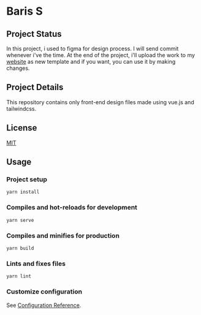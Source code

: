 # Baris S

## Project Status

In this project, i used to figma for design process. I will send commit whenever i've the time. At the end of the project, i'll upload the work to my [website](https://www.barissonmez.com.tr/) as new template and if you want, you can use it by making changes.

## Project Details

This repository contains only front-end design files made using vue.js and tailwindcss.

## License
[MIT](https://choosealicense.com/licenses/mit/)

## Usage

### Project setup
```
yarn install
```

### Compiles and hot-reloads for development
```
yarn serve
```

### Compiles and minifies for production
```
yarn build
```

### Lints and fixes files
```
yarn lint
```

### Customize configuration
See [Configuration Reference](https://cli.vuejs.org/config/).